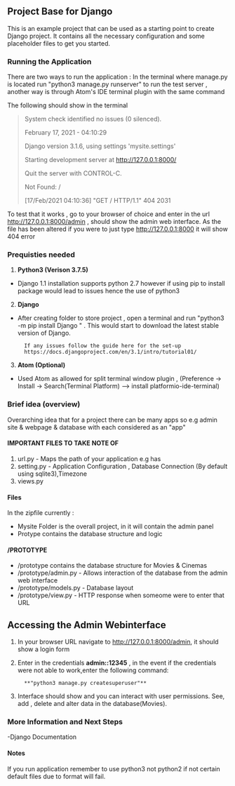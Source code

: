 ## Project Base for Django 

This is an example project that can be used as a starting point to create Django project.
It contains all the necessary configuration and some placeholder files to get you started.

### Running the Application
There are two ways to run the application :  In the terminal where manage.py is located run "python3 manage.py runserver" to run the test server , another way is through Atom's IDE terminal plugin with the same command 

The following should show in the terminal

> System check identified no issues (0 silenced).
> 
> February 17, 2021 - 04:10:29
> 
> Django version 3.1.6, using settings 'mysite.settings'
> 
> Starting development server at http://127.0.0.1:8000/
> 
> Quit the server with CONTROL-C.
> 
> Not Found: /
> 
> [17/Feb/2021 04:10:36] "GET / HTTP/1.1" 404 2031





To test that it works , go to your browser of choice and enter in the url http://127.0.0.1:8000/admin , should show the admin web interface. As the file has been altered if you were to just type http://127.0.0.1:8000 it will show 404 error 


### Prequisties needed 


1. **Python3 (Verison 3.7.5)**
- Django 1.1 installation supports python 2.7 however if using pip to install package would lead to issues hence the use of python3 



2. **Django**
- After creating folder to store project , open a terminal and run  "python3 -m pip install Django " . This would start to download the latest stable version of Django. 

        If any issues follow the guide here for the set-up
        https://docs.djangoproject.com/en/3.1/intro/tutorial01/


3. **Atom (Optional)**
- Used Atom as allowed for split terminal window plugin , (Preference -> Install -> Search(Terminal Platform) --> install platformio-ide-terminal)


### Brief idea (overview)
Overarching idea that for a project there can be many apps so e.g admin site & webpage & database with each considered as an "app"



#### IMPORTANT FILES TO TAKE NOTE OF 
1. url.py - Maps the path of your application e.g has
2. setting.py - Application Configuration , Database Connection (By default using sqlite3),Timezone
3. views.py 


#### Files 

In the zipfile currently : 
- Mysite Folder is the overall project, in it will contain the admin panel
- Protype contains the database structure and logic


#### /PROTOTYPE
- /prototype contains the database structure for Movies & Cinemas 
- /prototype/admin.py - Allows interaction of the database from the admin web interface
- /prototype/models.py - Database layout 
- /prototype/view.py - HTTP response when someome were to enter that URL 



## Accessing the Admin Webinterface

1. In your browser URL navigate to http://127.0.0.1:8000/admin, it should show a login form
2. Enter in the credentials **admin::12345** , in the event if the credentials were not able to work,enter the following command:
            
         **"python3 manage.py createsuperuser"**

3. Interface should show and you can interact with user permissions. See, add , delete and alter data in the database(Movies). 

### More Information and Next Steps
-Django Documentation


#### Notes
If you run application remember to use python3 not python2 if not certain default files due to format will fail.
